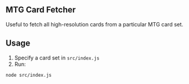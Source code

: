 ## MTG Card Fetcher

Useful to fetch all high-resolution cards from a particular MTG card set.

## Usage

1. Specify a card set in `src/index.js`
1. Run:

```
node src/index.js
```
